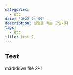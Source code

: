 ```yaml
---
categories:
  - etc
date: '2023-04-06'
description: 설명을 적는 곳입니다
tags:
  - etc
title: test 2
---
```


## Test

markdown file 2~!
